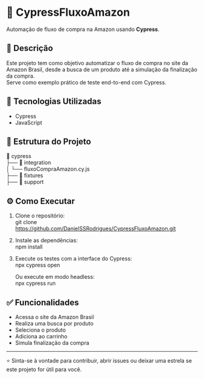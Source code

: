 # 🛒 CypressFluxoAmazon

Automação de fluxo de compra na Amazon usando **Cypress**.

## 📌 Descrição

Este projeto tem como objetivo automatizar o fluxo de compra no site da Amazon Brasil, desde a busca de um produto até a simulação da finalização da compra.  
Serve como exemplo prático de teste end-to-end com Cypress.

## 🚀 Tecnologias Utilizadas

- Cypress  
- JavaScript

## 📂 Estrutura do Projeto

📁 cypress  
 ├── 📁 integration  
 │   └── fluxoCompraAmazon.cy.js  
 ├── 📁 fixtures  
 ├── 📁 support  

## ⚙️ Como Executar

1. Clone o repositório:  
   git clone https://github.com/DanielSSRodrigues/CypressFluxoAmazon.git

2. Instale as dependências:  
   npm install

3. Execute os testes com a interface do Cypress:  
   npx cypress open

   Ou execute em modo headless:  
   npx cypress run

## ✅ Funcionalidades

- Acessa o site da Amazon Brasil
- Realiza uma busca por produto
- Seleciona o produto
- Adiciona ao carrinho
- Simula finalização da compra

---

⭐ Sinta-se à vontade para contribuir, abrir issues ou deixar uma estrela se este projeto for útil para você.
